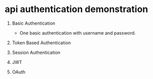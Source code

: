 # api authentication demonstration

1. Basic Authentication
   - One basic authentication with username and password.

2. Token Based Authentication
3. Session Authentication
4. JWT
5. OAuth
